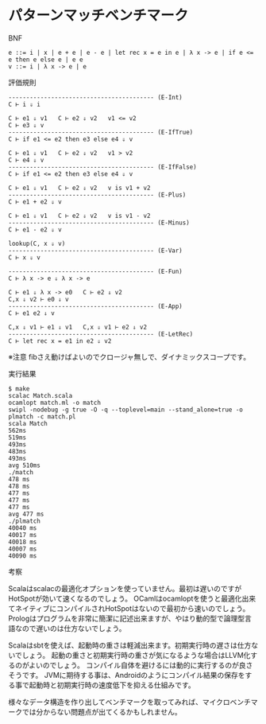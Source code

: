 # パターンマッチベンチマーク

BNF

```
e ::= i | x | e + e | e - e | let rec x = e in e | λ x -> e | if e <= e then e else e | e e
v ::= i | λ x -> e | e
```

評価規則

```
----------------------------------------- (E-Int)
C ⊢ i ⇓ i

C ⊢ e1 ⇓ v1   C ⊢ e2 ⇓ v2   v1 <= v2
C ⊢ e3 ⇓ v
----------------------------------------- (E-IfTrue)
C ⊢ if e1 <= e2 then e3 else e4 ⇓ v

C ⊢ e1 ⇓ v1   C ⊢ e2 ⇓ v2   v1 > v2
C ⊢ e4 ⇓ v
----------------------------------------- (E-IfFalse)
C ⊢ if e1 <= e2 then e3 else e4 ⇓ v

C ⊢ e1 ⇓ v1   C ⊢ e2 ⇓ v2   v is v1 + v2
----------------------------------------- (E-Plus)
C ⊢ e1 + e2 ⇓ v

C ⊢ e1 ⇓ v1   C ⊢ e2 ⇓ v2   v is v1 - v2
----------------------------------------- (E-Minus)
C ⊢ e1 - e2 ⇓ v

lookup(C, x ⇓ v)
----------------------------------------- (E-Var)
C ⊢ x ⇓ v

----------------------------------------- (E-Fun)
C ⊢ λ x -> e ⇓ λ x -> e

C ⊢ e1 ⇓ λ x -> e0   C ⊢ e2 ⇓ v2
C,x ⇓ v2 ⊢ e0 ⇓ v
----------------------------------------- (E-App)
C ⊢ e1 e2 ⇓ v

C,x ⇓ v1 ⊢ e1 ⇓ v1   C,x ⇓ v1 ⊢ e2 ⇓ v2
----------------------------------------- (E-LetRec)
C ⊢ let rec x = e1 in e2 ⇓ v2
```

※注意 fibさえ動けばよいのでクロージャ無しで、ダイナミックスコープです。

実行結果

```
$ make
scalac Match.scala
ocamlopt match.ml -o match
swipl -nodebug -g true -O -q --toplevel=main --stand_alone=true -o plmatch -c match.pl
scala Match
562ms
519ms
493ms
483ms
493ms
avg 510ms
./match
478 ms
478 ms
477 ms
477 ms
477 ms
avg 477 ms
./plmatch
40040 ms
40017 ms
40018 ms
40007 ms
40090 ms
```

考察

Scalaはscalacの最適化オプションを使っていません。最初は遅いのですがHotSpotが効いて速くなるのでしょう。
OCamlはocamloptを使うと最適化出来てネイティブにコンパイルされHotSpotはないので最初から速いのでしょう。
Prologはプログラムを非常に簡潔に記述出来ますが、やはり動的型で論理型言語なので遅いのは仕方ないでしょう。

Scalaはsbtを使えば、起動時の重さは軽減出来ます。初期実行時の遅さは仕方ないでしょう。
起動の重さと初期実行時の重さが気になるような場合はLLVM化するのがよいのでしょう。
コンパイル自体を避けるには動的に実行するのが良さそうです。
JVMに期待する事は、Androidのようにコンパイル結果の保存をする事で起動時と初期実行時の速度低下を抑える仕組みです。

様々なデータ構造を作り出してベンチマークを取ってみれば、マイクロベンチマークでは分からない問題点が出てくるかもしれません。